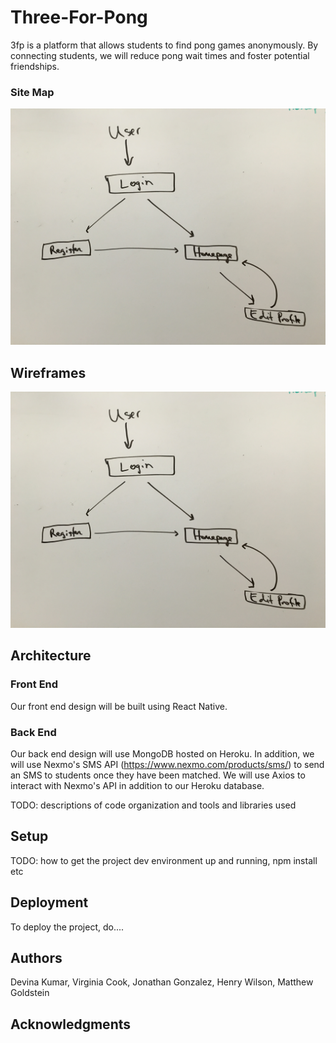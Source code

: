 # Three-For-Pong

3fp is a platform that allows students to find pong games anonymously. By connecting students, we will reduce pong wait times and foster potential friendships.

### Site Map

![](./images/site_map.png)

## Wireframes

![](./images/site_map.png)

## Architecture


### Front End

Our front end design will be built using React Native.

### Back End

Our back end design will use MongoDB hosted on Heroku.
In addition, we will use Nexmo's SMS API (https://www.nexmo.com/products/sms/) to send an SMS to students once they have been matched. We will use Axios to interact with Nexmo's API in addition to our Heroku database.

TODO:  descriptions of code organization and tools and libraries used

## Setup

TODO: how to get the project dev environment up and running, npm install etc

## Deployment

To deploy the project, do....



## Authors

Devina Kumar, Virginia Cook, Jonathan Gonzalez, Henry Wilson, Matthew Goldstein

## Acknowledgments
